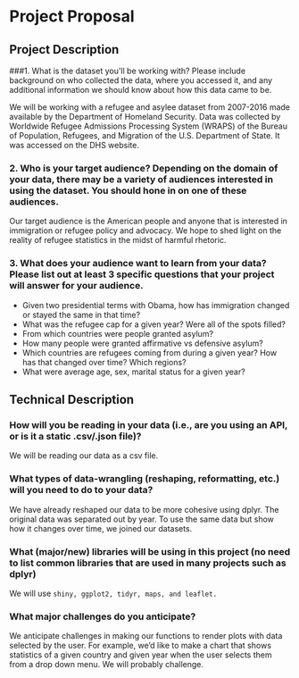 # **Project Proposal**

## Project Description

###1. What is the dataset you'll be working with? Please include background on who collected the data, where you accessed it, and any additional information we should know about how this data came to be.

We will be working with a refugee and asylee dataset from 2007-2016 made available by the Department of Homeland Security. Data was collected by Worldwide Refugee Admissions Processing System (WRAPS) of the Bureau of Population, Refugees, and Migration of the U.S. Department of State. It was accessed on the DHS website. 

### 2. Who is your target audience?  Depending on the domain of your data, there may be a variety of audiences interested in using the dataset.  You should hone in on one of these audiences.

Our target audience is the American people and anyone that is interested in immigration or refugee policy and advocacy. We hope to shed light on the reality of refugee statistics in the midst of harmful rhetoric. 

### 3. What does your audience want to learn from your data?  Please list out at least 3 specific questions that your project will answer for your audience.
- Given two presidential terms with Obama, how has immigration changed or stayed the same in that time?
- What was the refugee cap for a given year? Were all of the spots filled?
- From which countries were people granted asylum? 
- How many people were granted affirmative vs defensive asylum?
- Which countries are refugees coming from during a given year? How has that changed over time? Which regions?
- What were average age, sex, marital status for a given year?

## Technical Description

### How will you be reading in your data (i.e., are you using an API, or is it a static .csv/.json file)? 

We will be reading our data as a csv file.

### What types of data-wrangling (reshaping, reformatting, etc.) will you need to do to your data? 

We have already reshaped our data to be more cohesive using dplyr. The original data was separated out by year. To use the same data but show how it changes over time, we joined our datasets.

### What (major/new) libraries will be using in this project (no need to list common libraries that are used in many projects such as dplyr)

We will use `shiny, ggplot2, tidyr, maps, and leaflet.` 

### What major challenges do you anticipate? 

We anticipate challenges in making our functions to render plots with data selected by the user. For example, we’d like to make a chart that shows statistics of a given country and given year when the user selects them from a drop down menu. We will probably challenge.

